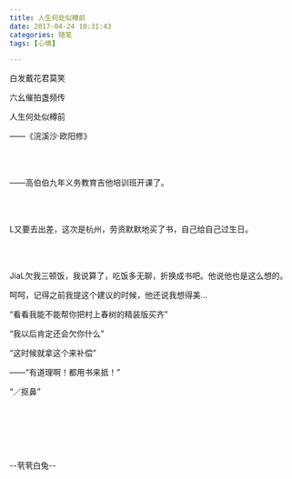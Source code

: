 ```yaml
---
title: 人生何处似樽前
date: 2017-04-24 10:31:43
categories: 随笔
tags: [心境]

---
```

白发戴花君莫笑

六幺催拍盏频传

人生何处似樽前

——《浣溪沙·欧阳修》

<br /><br />

——高伯伯九年义务教育吉他培训班开课了。

<br /><br />

L又要去出差，这次是杭州，劳资默默地买了书，自己给自己过生日。

<br /><br />

JiaL欠我三顿饭，我说算了，吃饭多无聊，折换成书吧。他说他也是这么想的。

呵呵，记得之前我提这个建议的时候，他还说我想得美...

“看看我能不能帮你把村上春树的精装版买齐”

“我以后肯定还会欠你什么”

“这时候就拿这个来补偿”

——“有道理啊！都用书来抵！”

“／抠鼻”

<br /><br />

<br /><br />

--茕茕白兔--